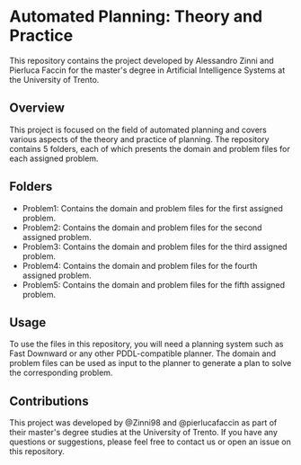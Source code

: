 # Automated Planning: Theory and Practice

This repository contains the project developed by Alessandro Zinni and Pierluca Faccin for the master's degree in Artificial Intelligence Systems at the University of Trento.

## Overview

This project is focused on the field of automated planning and covers various aspects of the theory and practice of planning. The repository contains 5 folders, each of which presents the domain and problem files for each assigned problem.

## Folders

- Problem1: Contains the domain and problem files for the first assigned problem.
- Problem2: Contains the domain and problem files for the second assigned problem.
- Problem3: Contains the domain and problem files for the third assigned problem.
- Problem4: Contains the domain and problem files for the fourth assigned problem.
- Problem5: Contains the domain and problem files for the fifth assigned problem.

## Usage

To use the files in this repository, you will need a planning system such as Fast Downward or any other PDDL-compatible planner. The domain and problem files can be used as input to the planner to generate a plan to solve the corresponding problem.

## Contributions

This project was developed by @Zinni98 and @pierlucafaccin as part of their master's degree studies at the University of Trento. If you have any questions or suggestions, please feel free to contact us or open an issue on this repository.

